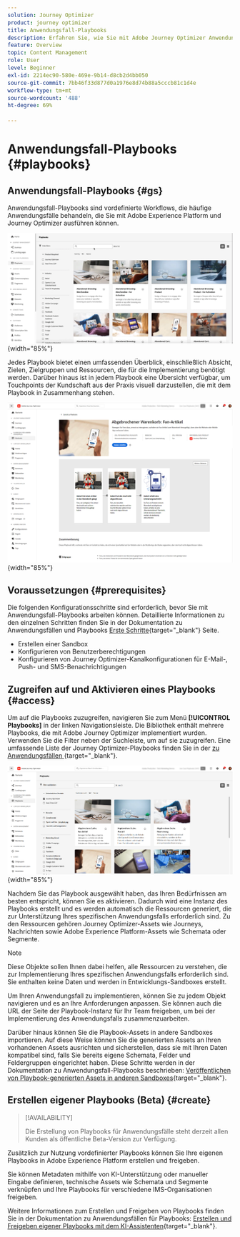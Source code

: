 ```yaml
---
solution: Journey Optimizer
product: journey optimizer
title: Anwendungsfall-Playbooks
description: Erfahren Sie, wie Sie mit Adobe Journey Optimizer Anwendungsfall-Playbooks von Adobe Experience Platform nutzen können.
feature: Overview
topic: Content Management
role: User
level: Beginner
exl-id: 2214ec90-580e-469e-9b14-d8cb2d4bb050
source-git-commit: 7bb46f33d877d0a1976e8d74b88a5cccb81c1d4e
workflow-type: tm+mt
source-wordcount: '488'
ht-degree: 69%

---
```


# Anwendungsfall-Playbooks {#playbooks}

## Anwendungsfall-Playbooks {#gs}

Anwendungsfall-Playbooks sind vordefinierte Workflows, die häufige Anwendungsfälle behandeln, die Sie mit Adobe Experience Platform und Journey Optimizer ausführen können.

![Animiertes Bild, das Anwendungsfall-Playbooks zeigt](../rn/assets/do-not-localize/playbooks.gif){width="85%"}

Jedes Playbook bietet einen umfassenden Überblick, einschließlich Absicht, Zielen, Zielgruppen und Ressourcen, die für die Implementierung benötigt werden. Darüber hinaus ist in jedem Playbook eine Übersicht verfügbar, um Touchpoints der Kundschaft aus der Praxis visuell darzustellen, die mit dem Playbook in Zusammenhang stehen.

![Playbook für abgebrochenen Warenkorb wird im Entdeckungs-Playbook angezeigt](assets/playbooks-detail.png){width="85%"}

## Voraussetzungen {#prerequisites}

Die folgenden Konfigurationsschritte sind erforderlich, bevor Sie mit Anwendungsfall-Playbooks arbeiten können. Detaillierte Informationen zu den einzelnen Schritten finden Sie in der Dokumentation zu Anwendungsfällen und Playbooks [Erste Schritte](https://experienceleague.adobe.com/docs/experience-platform/use-case-playbooks/playbooks/get-started.html?lang=de){target="_blank"} Seite.

* Erstellen einer Sandbox
* Konfigurieren von Benutzerberechtigungen
* Konfigurieren von Journey Optimizer-Kanalkonfigurationen für E-Mail-, Push- und SMS-Benachrichtigungen

## Zugreifen auf und Aktivieren eines Playbooks {#access}

Um auf die Playbooks zuzugreifen, navigieren Sie zum Menü **[!UICONTROL Playbooks]** in der linken Navigationsleiste. Die Bibliothek enthält mehrere Playbooks, die mit Adobe Journey Optimizer implementiert wurden. Verwenden Sie die Filter neben der Suchleiste, um auf sie zuzugreifen. Eine umfassende Liste der Journey Optimizer-Playbooks finden Sie in der [ zu Anwendungsfällen ](https://experienceleague.adobe.com/docs/experience-platform/use-case-playbooks/playbooks/playbooks-list.html?lang=de){target="_blank"}.

![Playbook-Liste mit geöffnetem Filterbereich](assets/playbooks-filter.png){width="85%"}

Nachdem Sie das Playbook ausgewählt haben, das Ihren Bedürfnissen am besten entspricht, können Sie es aktivieren. Dadurch wird eine Instanz des Playbooks erstellt und es werden automatisch die Ressourcen generiert, die zur Unterstützung Ihres spezifischen Anwendungsfalls erforderlich sind. Zu den Ressourcen gehören Journey Optimizer-Assets wie Journeys, Nachrichten sowie Adobe Experience Platform-Assets wie Schemata oder Segmente.

>[!NOTE]
>
>Diese Objekte sollen Ihnen dabei helfen, alle Ressourcen zu verstehen, die zur Implementierung Ihres spezifischen Anwendungsfalls erforderlich sind. Sie enthalten keine Daten und werden in Entwicklungs-Sandboxes erstellt.

Um Ihren Anwendungsfall zu implementieren, können Sie zu jedem Objekt navigieren und es an Ihre Anforderungen anpassen. Sie können auch die URL der Seite der Playbook-Instanz für Ihr Team freigeben, um bei der Implementierung des Anwendungsfalls zusammenzuarbeiten.

Darüber hinaus können Sie die Playbook-Assets in andere Sandboxes importieren. Auf diese Weise können Sie die generierten Assets an Ihren vorhandenen Assets ausrichten und sicherstellen, dass sie mit Ihren Daten kompatibel sind, falls Sie bereits eigene Schemata, Felder und Feldergruppen eingerichtet haben. Diese Schritte werden in der Dokumentation zu Anwendungsfall-Playbooks beschrieben: [Veröffentlichen von Playbook-generierten Assets in anderen Sandboxes](https://experienceleague.adobe.com/docs/experience-platform/use-case-playbooks/playbooks/data-awareness.html?lang=de){target="_blank"}.

## Erstellen eigener Playbooks (Beta) {#create}

>[!AVAILABILITY]
>
>Die Erstellung von Playbooks für Anwendungsfälle steht derzeit allen Kunden als öffentliche Beta-Version zur Verfügung.

Zusätzlich zur Nutzung vordefinierter Playbooks können Sie Ihre eigenen Playbooks in Adobe Experience Platform erstellen und freigeben.

Sie können Metadaten mithilfe von KI-Unterstützung oder manueller Eingabe definieren, technische Assets wie Schemata und Segmente verknüpfen und Ihre Playbooks für verschiedene IMS-Organisationen freigeben.

Weitere Informationen zum Erstellen und Freigeben von Playbooks finden Sie in der Dokumentation zu Anwendungsfällen für Playbooks: [Erstellen und Freigeben eigener Playbooks mit dem KI-Assistenten](https://experienceleague.adobe.com/docs/experience-platform/use-case-playbooks/playbooks/author.html?lang=de#sharing-playbooks-sandboxes){target="_blank"}.
